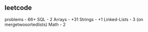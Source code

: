 ## leetcode
problems - 66+
SQL - 2
Arrays - +31
Strings - +1
Linked-Lists - 3 (on mergetwosortedlists)
Math - 2